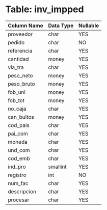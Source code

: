# Table: inv_impped

| Column Name | Data Type | Nullable |
|-------------|-----------|----------|
| proveedor | char | YES |
| pedido | char | NO |
| referencia | char | YES |
| cantidad | money | YES |
| via_tra | char | YES |
| peso_neto | money | YES |
| peso_bruto | money | YES |
| fob_uni | money | YES |
| fob_tot | money | YES |
| no_caja | char | YES |
| can_bultos | money | YES |
| cod_pais | char | YES |
| pai_com | char | YES |
| moneda | char | YES |
| und_com | char | YES |
| cod_emb | char | YES |
| ind_pro | smallint | YES |
| registro | int | NO |
| num_fac | char | YES |
| descripcion | char | YES |
| procesar | char | YES |
